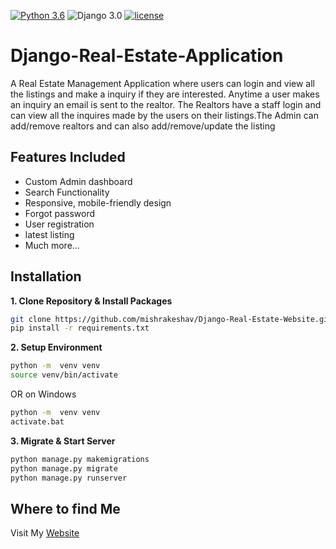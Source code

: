 [![Python 3.6](https://img.shields.io/badge/python-3.6-yellow.svg)](https://www.python.org/downloads/release/python-360/)
![Django 3.0](https://img.shields.io/badge/Django-3.0-green.svg)
[![license](https://img.shields.io/github/license/DAVFoundation/captain-n3m0.svg?style=flat-square)](https://github.com/mishrakeshav/Django-Real-Estate-Website/blob/master/LICENSE)
# Django-Real-Estate-Application
A Real Estate Management Application where users can login and view all the listings and make a inquiry if they are interested. Anytime a user makes an inquiry an email is sent to the realtor. The Realtors have a staff login and can view all the inquires made by the users on their listings.The Admin can add/remove realtors and can also add/remove/update the listing 
## Features Included
- Custom Admin dashboard
- Search Functionality
- Responsive, mobile-friendly design
- Forgot password 
- User registration
- latest listing 
- Much more...

## Installation

**1. Clone Repository & Install Packages**
```sh
git clone https://github.com/mishrakeshav/Django-Real-Estate-Website.git
pip install -r requirements.txt
```
**2. Setup Environment**
```sh
python -m  venv venv
source venv/bin/activate
``````
OR on Windows
```sh
python -m  venv venv
activate.bat
``````

**3. Migrate & Start Server**
```sh
python manage.py makemigrations
python manage.py migrate
python manage.py runserver
```

## Where to find Me
Visit My [Website](https://mishrakeshav.github.io)
